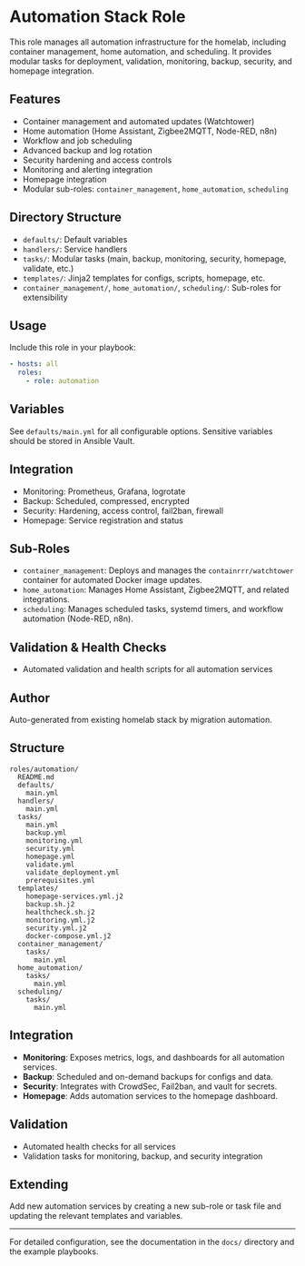 # Automation Stack Role

This role manages all automation infrastructure for the homelab, including container management, home automation, and scheduling. It provides modular tasks for deployment, validation, monitoring, backup, security, and homepage integration.

## Features
- Container management and automated updates (Watchtower)
- Home automation (Home Assistant, Zigbee2MQTT, Node-RED, n8n)
- Workflow and job scheduling
- Advanced backup and log rotation
- Security hardening and access controls
- Monitoring and alerting integration
- Homepage integration
- Modular sub-roles: `container_management`, `home_automation`, `scheduling`

## Directory Structure
- `defaults/`: Default variables
- `handlers/`: Service handlers
- `tasks/`: Modular tasks (main, backup, monitoring, security, homepage, validate, etc.)
- `templates/`: Jinja2 templates for configs, scripts, homepage, etc.
- `container_management/`, `home_automation/`, `scheduling/`: Sub-roles for extensibility

## Usage
Include this role in your playbook:
```yaml
- hosts: all
  roles:
    - role: automation
```

## Variables
See `defaults/main.yml` for all configurable options. Sensitive variables should be stored in Ansible Vault.

## Integration
- Monitoring: Prometheus, Grafana, logrotate
- Backup: Scheduled, compressed, encrypted
- Security: Hardening, access control, fail2ban, firewall
- Homepage: Service registration and status

## Sub-Roles
- `container_management`: Deploys and manages the `containrrr/watchtower` container for automated Docker image updates.
- `home_automation`: Manages Home Assistant, Zigbee2MQTT, and related integrations.
- `scheduling`: Manages scheduled tasks, systemd timers, and workflow automation (Node-RED, n8n).

## Validation & Health Checks
- Automated validation and health scripts for all automation services

## Author
Auto-generated from existing homelab stack by migration automation.

## Structure
```
roles/automation/
  README.md
  defaults/
    main.yml
  handlers/
    main.yml
  tasks/
    main.yml
    backup.yml
    monitoring.yml
    security.yml
    homepage.yml
    validate.yml
    validate_deployment.yml
    prerequisites.yml
  templates/
    homepage-services.yml.j2
    backup.sh.j2
    healthcheck.sh.j2
    monitoring.yml.j2
    security.yml.j2
    docker-compose.yml.j2
  container_management/
    tasks/
      main.yml
  home_automation/
    tasks/
      main.yml
  scheduling/
    tasks/
      main.yml
```

## Integration
- **Monitoring**: Exposes metrics, logs, and dashboards for all automation services.
- **Backup**: Scheduled and on-demand backups for configs and data.
- **Security**: Integrates with CrowdSec, Fail2ban, and vault for secrets.
- **Homepage**: Adds automation services to the homepage dashboard.

## Validation
- Automated health checks for all services
- Validation tasks for monitoring, backup, and security integration

## Extending
Add new automation services by creating a new sub-role or task file and updating the relevant templates and variables.

---
For detailed configuration, see the documentation in the `docs/` directory and the example playbooks. 